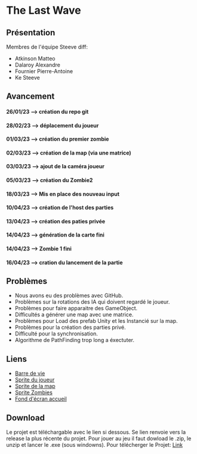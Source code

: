 # The Last Wave

## Présentation

Membres de l'équipe Steeve diff:
- Atkinson Matteo
- Dalaroy Alexandre
- Fournier Pierre-Antoine
- Ke Steeve

## Avancement

#### 26/01/23 --> création du repo git
#### 28/02/23 --> déplacement du joueur 
#### 01/03/23 --> création du premier zombie
#### 02/03/23 --> création de la map (via une matrice)
#### 03/03/23 --> ajout de la caméra joueur
#### 05/03/23 --> création du Zombie2
#### 18/03/23 --> Mis en place des nouveau input
#### 10/04/23 --> création de l'host des parties
#### 13/04/23 --> création des paties privée
#### 14/04/23 --> génération de la carte fini
#### 14/04/23 --> Zombie 1 fini
#### 16/04/23 --> cration du lancement de la partie

## Problèmes
- Nous avons eu des problèmes avec GitHub.
- Problèmes sur la rotations des IA qui doivent regardé le joueur.
- Problèmes pour faire apparaitre des GameObject.
- Difficultés a générer une map avec une matrice.
- Problèmes pour Load des prefab Unity et les Instancié sur la map.
- Problèmes pour la création des parties privé.
- Difficulté pour la synchronisation.
- Algorithme de PathFinding trop long a éxectuter.

## Liens
- [Barre de vie](https://www.freepik.com/free-vector/game-ui-kit-set-user-interface-gui-build-2d-games-casual-game-vector-can-be-used-mobile-web-games-vector-illustration_25273347.htm#query=game%20health%20bar&position=2&from_view=keyword&track=aisFreepik)
- [Sprite du joueur](https://game-endeavor.itch.io/mystic-woods)
- [Sprite de la map](https://bekri36.itch.io/36x36-top-down-tileset)
- [Sprite Zombies](https://pipoya.itch.io/pipoya-free-rpg-character-sprites-32x32)
- [Fond d'écran accueil](https://www.besthdwallpaper.com/forests/forest-pixel-art-dt_en-US-106514.html)

## Download
Le projet est téléchargable avec le lien si dessous. Se lien renvoie vers la release la plus récente du projet. Pour jouer au jeu il faut dowload le .zip, le unzip et lancer le .exe (sous windowns).
Pour télécherger le Projet: [Link](https://github.com/Powopaf/the_last_wave/releases/tag/Soutenance2.1)
